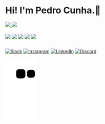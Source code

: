 # Hi! I'm Pedro Cunha.👋

<div>
  <a href="https://github.com/PedroCunha06">
  <img height="200em" src="https://github-readme-stats.vercel.app/api?username=PedroCunha06&show_icons=true&theme=dark" />
  <img height="200em" src="https://github-readme-stats.vercel.app/api/top-langs/?username=PedroCunha06&layout=compact&langs_count=16&theme=dark" />
</div>
<div style="display: inline-block; margin-right: 100px;">
  <br>
  <img align="center"  width="50" src="https://cdn.jsdelivr.net/gh/devicons/devicon/icons/javascript/javascript-original.svg"/>
  <img align="center"  width="50" src="https://cdn.jsdelivr.net/gh/devicons/devicon/icons/react/react-original.svg"/>
  <img align="center"  width="50" src="https://cdn.jsdelivr.net/gh/devicons/devicon/icons/html5/html5-original.svg"/>
  <img align="center"  width="50" src="https://cdn.jsdelivr.net/gh/devicons/devicon/icons/css3/css3-original.svg"/>
  <img align="center"  width="50" src="https://cdn.jsdelivr.net/gh/devicons/devicon/icons/java/java-plain.svg"/>
</div>

##

[![Slack](https://img.shields.io/badge/Slack-4A154B?style=for-the-badge&logo=slack&logoColor=white)](https://projetosolideogloria.slack.com/team/U04NMDQ4GJF)
[![Instagram](https://img.shields.io/badge/Instagram-E4405F?style=for-the-badge&logo=instagram&logoColor=white)](https://www.instagram.com/pdh.alves/?hl=pt-br)
[![LinkedIn](https://img.shields.io/badge/LinkedIn-0077B5?style=for-the-badge&logo=linkedin&logoColor=white)](https://www.linkedin.com/in/pedro-henrique-99bb8627b)
[![Discord](https://img.shields.io/badge/Discord-7289DA?style=for-the-badge&logo=discord&logoColor=white)](https://www.discord.com/channels/PdhAlves)

![Snake animation](https://github.com/PedroCunha06/PedroCunha06/blob/output/github-contribution-grid-snake.svg)
